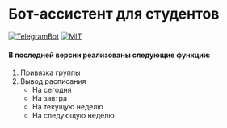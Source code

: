 # Бот-ассистент для студентов

[![TelegramBot](https://github.com/LZ-Software/EduAssistantBot/actions/workflows/python-app.yml/badge.svg?branch=main)](https://github.com/LZ-Software/EduAssistantBot/actions/workflows/python-app.yml)
[![MIT](https://img.shields.io/badge/Licence-MIT-green)](https://github.com/LZ-Software/EduAssistantBot/blob/main/LICENSE)

#### В последней версии реализованы следующие функции:
1. Привязка группы
2. Вывод расписания
    * На сегодня
    * На завтра
    * На текущую неделю
    * На следующую неделю

